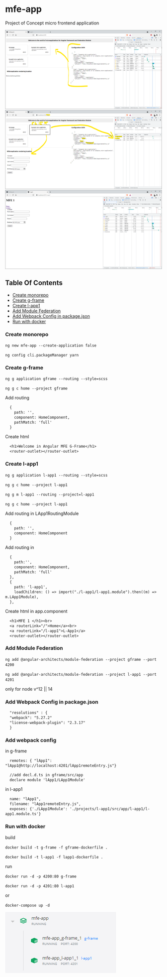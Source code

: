 # mfe-app

Project of Concept micro frontend application 

![alt text](https://raw.githubusercontent.com/CrisBogucki/mfe-app/main/images/1.png)
![alt text](https://raw.githubusercontent.com/CrisBogucki/mfe-app/main/images/2.png)
![alt text](https://raw.githubusercontent.com/CrisBogucki/mfe-app/main/images/3.png)





## Table Of Contents

* [Create monorepo](#create-monorepo)
* [Create g-frame](#create-gframe)
* [Create l-app1](#create-lapp1)
* [Add Module Federation](#add-mod-fed)
* [Add Webpack Config in package.json](#add-webpack-config-in-packagejson)
* [Run with docker](#run-with-docker)

### Create monorepo <a name="create-monorepo"></a>
  `ng new mfe-app --create-application false`
  
  `ng config cli.packageManager yarn`

### Create g-frame <a name="create-gframe"></a>
  `ng g application gframe --routing --style=scss`
  
  `ng g c home --project gframe`

Add routing
  ```json5
    {
      path: '',
      component: HomeComponent,
      pathMatch: 'full'
    }
  ```

Create html
  ```angular2html
    <h1>Welcome in Angular MFE G-Frame</h1>
    <router-outlet></router-outlet>
  ```

### Create l-app1 <a name="create-lapp1"></a>
  `ng g application l-app1 --routing --style=scss`
  
  `ng g c home --project l-app1` 
  
  `ng g m l-app1 --routing --project=l-app1`
  
  `ng g c home --project l-app1`

Add routing in LApp1RoutingModule 
  ```json5
    {
      path: '',
      component: HomeComponent
    }
  ```
  
Add routing in 
  ```json5
    {
      path:'',
      component: HomeComponent,
      pathMatch: 'full'
    },
    {
      path: 'l-app1',
      loadChildren: () => import("./l-app1/l-app1.module").then((m) => m.LApp1Module),
    },
  ```

Create html in app.component
  ```angular2html
    <h1>MFE 1 </h1><br>
    <a routerLink="/">Home</a><br>
    <a routerLink="/l-app1">L-App1</a>
    <router-outlet></router-outlet>
  ```

### Add Module Federation <a name="add-mod-fed"></a>
  `ng add @angular-architects/module-federation --project gframe --port 4200` 
  
  `ng add @angular-architects/module-federation --project l-app1 --port 4201`   
  
  only for node v^12 || 14
  
### Add Webpack Config in package.json <a name="add-webpack-config-in-packagejson"></a>
  ```json5
    "resolutions" : {
    "webpack": "5.27.2"
    "license-webpack-plugin": "2.3.17"
    }
  ```

### Add webpack config
in g-frame
```json5
  remotes: { "lApp1": "lApp1@http://localhost:4201/lApp1remoteEntry.js"}
```
```json5
  //add decl.d.ts in gframe/src/app
  declare module 'lApp1/LApp1Module'
```

in l-app1
```json5
  name: "lApp1",
  filename: "lApp1remoteEntry.js",
  exposes: {'./LApp1Module': './projects/l-app1/src/app/l-app1/l-app1.module.ts'}
```

### Run with docker <a name="run-with-docker"></a>
build

  `docker build -t g-frame -f gframe-dockerfile .`

  `docker build -t l-app1 -f lapp1-dockerfile .`

run

  `docker run -d -p 4200:80 g-frame`

  `docker run -d -p 4201:80 l-app1`

or

  `docker-compose up -d`

![alt text](https://raw.githubusercontent.com/CrisBogucki/mfe-app/main/images/docker.png?raw=true)


  
